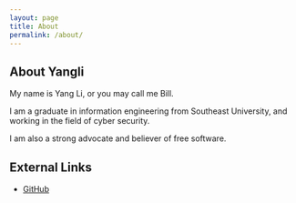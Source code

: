 ```yaml
---
layout: page
title: About
permalink: /about/
---
```


## About Yangli
My name is Yang Li, or you may call me Bill.

I am a graduate in information engineering from Southeast University, and working in the field of cyber security.

I am also a strong advocate and believer of free software.

## External Links
* [GitHub](https://github.com/BillLeecn)
